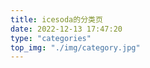 ```yaml
---
title: icesoda的分类页
date: 2022-12-13 17:47:20
type: "categories"
top_img: "./img/category.jpg"
---
```

